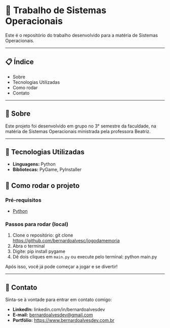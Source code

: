 # 🧠 Trabalho de Sistemas Operacionais

Este é o repositório do trabalho desenvolvido para a matéria de Sistemas Operacionais.

---

## 📋 Índice

- Sobre
- Tecnologias Utilizadas
- Como rodar
- Contato

---

## 🧐 Sobre

Este projeto foi desenvolvido em grupo no 3° semestre da faculdade, na matéria de Sistemas Operacionais ministrada pela professora Beatriz.

---

## 🚀 Tecnologias Utilizadas

- **Linguagens:** Python
- **Bibliotecas:** PyGame, PyInstaller

## 🔧 Como rodar o projeto

### Pré-requisitos

- [Python](https://www.python.org/downloads/)

### Passos para rodar (local)

1. Clone o repositório: git clone https://github.com/bernardoalvesc/jogodamemoria
2. Abra o terminal
3. Digite: pip install pygame
4. Dê dois cliques em `main.py` ou execute pelo terminal: python main.py

Após isso, você já pode começar a jogar e se divertir!

---

## 👤 Contato

Sinta-se à vontade para entrar em contato comigo:

- **LinkedIn:** linkedin.com/in/bernardoalvesdev
- **E-mail:** bernardoalvesdev@gmail.com
- **Portfólio:** https://www.bernardoalvesdev.com.br
